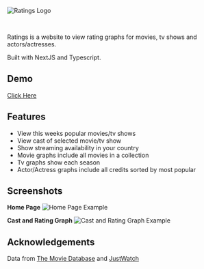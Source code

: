 ![Ratings Logo](https://github.com/rileyloudon/ratings/assets/40878107/09654972-bc43-4294-879d-a1dc11b7184c)

<br>

Ratings is a website to view rating graphs for movies, tv shows and actors/actresses.

Built with NextJS and Typescript.

## Demo

[Click Here](https://ratings-mu.vercel.app/)

## Features

- View this weeks popular movies/tv shows
- View cast of selected movie/tv show
- Show streaming availability in your country
- Movie graphs include all movies in a collection
- Tv graphs show each season
- Actor/Actress graphs include all credits sorted by most popular

## Screenshots

**Home Page**
![Home Page Example](https://github.com/rileyloudon/ratings/assets/40878107/dd1e80d2-a942-4363-8e67-26d875fb023f)

**Cast and Rating Graph**
![Cast and Rating Graph Example](https://github.com/rileyloudon/ratings/assets/40878107/30619b9a-1346-42d8-a6db-04a7d1ed7b36)

## Acknowledgements

Data from <a href='https://www.themoviedb.org/' target='_blank'>The Movie Database</a> and
<a href='https://www.justwatch.com/' target='_blank'>JustWatch</a>
